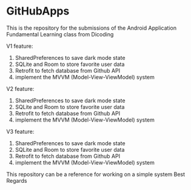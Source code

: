 # GitHubApps
This is the repository for the submissions of the Android Application Fundamental Learning class from Dicoding  

V1
feature: 
1. SharedPreferences to save dark mode state 
2. SQLite and Room to store favorite user data 
3. Retrofit to fetch database from Github API 
4. implement the MVVM (Model-View-ViewModel) system  

V2
feature: 
1. SharedPreferences to save dark mode state 
2. SQLite and Room to store favorite user data 
3. Retrofit to fetch database from Github API 
4. implement the MVVM (Model-View-ViewModel) system  

V3
feature: 
1. SharedPreferences to save dark mode state 
2. SQLite and Room to store favorite user data 
3. Retrofit to fetch database from Github API 
4. implement the MVVM (Model-View-ViewModel) system  

This repository can be a reference for working on a simple system  Best Regards

